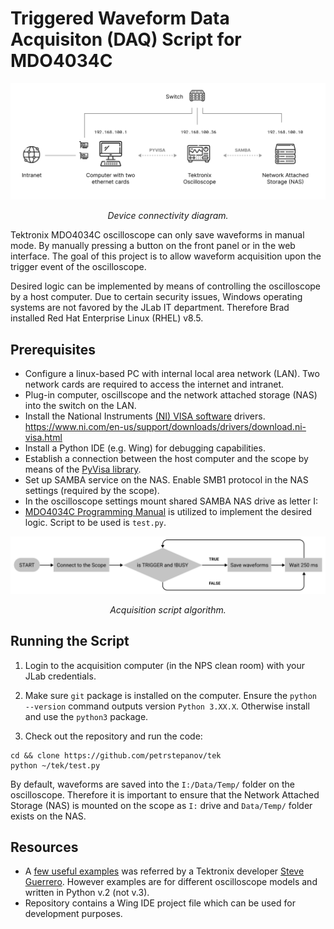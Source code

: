 # Triggered Waveform Data Acquisiton (DAQ) Script for MDO4034C

![Tektronix MDO4034C connectivity diagram with NAS](https://github.com/petrstepanov/tek/blob/main/resources/network-setup.png?raw=true "Device connectivity diagram")
<center><i>Device connectivity diagram.</i></center>

Tektronix MDO4034C oscilloscope can only save waveforms in manual mode. By manually pressing a button on the front panel or in the web interface. The goal of this project is to allow waveform acquisition upon the trigger event of the oscilloscope.

Desired logic can be implemented by means of controlling the oscilloscope by a host computer. Due to certain security issues, Windows operating systems are not favored by the JLab IT department. Therefore Brad installed Red Hat Enterprise Linux (RHEL) v8.5.

## Prerequisites
* Configure a linux-based PC with internal local area network (LAN). Two network cards are required to access the internet and intranet.
* Plug-in computer, oscillscope and the network attached storage (NAS) into the switch on the LAN.
* Install the National Instruments [(NI) VISA software](https://www.ni.com/en-us/support/downloads/drivers/download.ni-visa.html) drivers.
https://www.ni.com/en-us/support/downloads/drivers/download.ni-visa.html
* Install a Python IDE (e.g. Wing) for debugging capabilities.
* Establish a connection between the host computer and the scope by means of the [PyVisa library](https://pyvisa.readthedocs.io/en/latest/). 
* Set up SAMBA service on the NAS. Enable SMB1 protocol in the NAS settings (required by the scope).
* In the oscilloscope settings mount shared SAMBA NAS drive as letter I:
* [MDO4034C Programming Manual](https://download.tek.com/manual/MDO4000-B-C-MSO-DPO4000B-and-MDO3000-Oscilloscope-Programmer-Manual-077051007.pdf) is utilized to implement the desired logic. Script to be used is `test.py`.


![Acquisition script algorithm](https://github.com/petrstepanov/tek/blob/main/resources/script-logic.png?raw=true "Device connectivity diagram")
<center><i>Acquisition script algorithm.</i></center>

## Running the Script

1. Login to the acquisition computer (in the NPS clean room) with your JLab credentials.

2. Make sure `git` package is installed on the computer. Ensure the `python --version` command outputs version `Python 3.XX.X`. Otherwise install and use the `python3` package.

3. Check out the repository and run the code:

```
cd && clone https://github.com/petrstepanov/tek
python ~/tek/test.py
```

By default, waveforms are saved into the `I:/Data/Temp/` folder on the oscilloscope. Therefore it is important to ensure that the Network Attached Storage (NAS) is mounted on the scope as `I:` drive and `Data/Temp/` folder exists on the NAS.

## Resources
* A [few useful examples](https://forum.tek.com/viewtopic.php?f=580&t=133570) was referred by a Tektronix developer [Steve Guerrero](mailto:steve.guerrero@tektronix.com). However examples are for different oscilloscope models and written in Python v.2 (not v.3).
* Repository contains a Wing IDE project file which can be used for development purposes.
